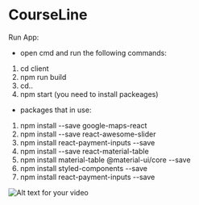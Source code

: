 # CourseLine
 Run App:
* open cmd and run the following commands:
1. cd client
2. npm run build 
3. cd..
4. npm start
(you need to install packeages) 

* packages that in use:

1. npm install --save google-maps-react
2. npm install --save react-awesome-slider
3. npm install react-payment-inputs --save
4. npm install --save react-material-table
5. npm install material-table @material-ui/core --save
6. npm install styled-components --save
7. npm install react-payment-inputs --save

![Alt text for your video](https://github.com/oshrit2019/CourseLine/blob/master/20200909_181116.gif)

